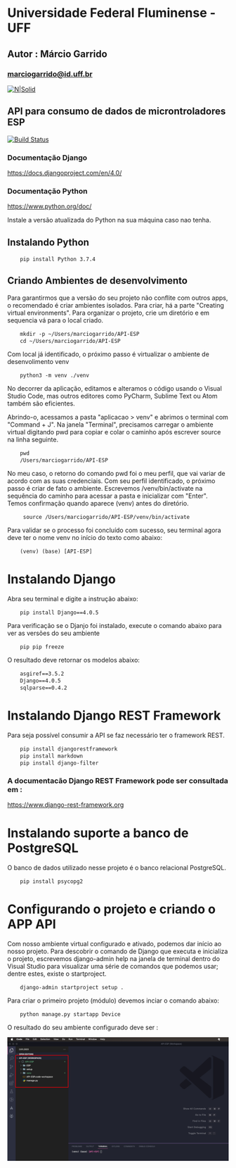 # Universidade Federal Fluminense - UFF
## Autor : Márcio Garrido
### marciogarrido@id.uff.br


[![N|Solid](https://upload.wikimedia.org/wikipedia/pt/thumb/4/47/UFF_bras%C3%A3o.png/200px-UFF_bras%C3%A3o.png)](http://www.ppgeet.uff.br/site/)

## API para consumo de dados de microntroladores ESP
[![Build Status](https://travis-ci.org/joemccann/dillinger.svg?branch=master)](https://travis-ci.org/joemccann/dillinger)

### Documentação Django
https://docs.djangoproject.com/en/4.0/

### Documentação Python

https://www.python.org/doc/

Instale a versão atualizada do Python na sua máquina caso nao tenha.
## Instalando Python

        pip install Python 3.7.4

## Criando Ambientes de desenvolvimento
Para garantirmos que a versão do seu projeto não conflite com outros apps, o recomendado é criar ambientes isolados.
Para criar, há a parte "Creating virtual environments". Para organizar o projeto, crie um diretório e em sequencia vá para o local criado.


        mkdir -p ~/Users/marciogarrido/API-ESP
        cd ~/Users/marciogarrido/API-ESP

Com local já identificado, o próximo passo é virtualizar o ambiente de desenvolimento venv

        python3 -m venv ./venv

No decorrer da aplicação, editamos e alteramos o código usando o Visual Studio Code, mas outros editores como PyCharm, Sublime Text ou Atom também são eficientes. 

Abrindo-o, acessamos a pasta "aplicacao > venv" e abrimos o terminal com "Command + J". Na janela "Terminal", precisamos carregar o ambiente virtual digitando pwd para copiar e colar o caminho após escrever source na linha seguinte. 

        pwd
        /Users/marciogarrido/API-ESP

No meu caso, o retorno do comando pwd foi o meu perfil, que vai variar de acordo com as suas credenciais. Com seu perfil identificado, o próximo passo é criar de fato o ambiente. Escrevemos /venv/bin/activate na sequência do caminho para acessar a pasta e inicializar com "Enter". Temos confirmação quando aparece (venv) antes do diretório.

         source /Users/marciogarrido/API-ESP/venv/bin/activate

Para validar se o processo foi concluído com sucesso, seu terminal agora deve ter o nome venv no início do texto como abaixo:

        (venv) (base) [API-ESP]  


# Instalando Django
Abra seu terminal e digite a instrução abaixo:

        pip install Django==4.0.5

Para verificação se o Djanjo foi instalado, execute o comando abaixo para ver as versões do seu ambiente

        pip pip freeze
    
O resultado deve retornar os modelos abaixo:

        asgiref==3.5.2
        Django==4.0.5
        sqlparse==0.4.2
# Instalando Django REST Framework 
Para seja possível consumir a API se faz necessário ter o framework REST.

        pip install djangorestframework
        pip install markdown       
        pip install django-filter 

### A documentacão Django REST Framework pode ser consultada em :
https://www.django-rest-framework.org

# Instalando suporte a banco de PostgreSQL

O banco de dados utilizado nesse projeto é o banco relacional PostgreSQL.

        pip install psycopg2

# Configurando o projeto e criando o APP API 

Com nosso ambiente virtual configurado e ativado, podemos dar início ao nosso projeto.
Para descobrir o comando de Django que executa e inicializa o projeto, escrevemos django-admin help na janela de terminal dentro do Visual Studio para visualizar uma série de comandos que podemos usar; dentre estes, existe o startproject.

        django-admin startproject setup . 
    
Para criar o primeiro projeto (módulo) devemos inciar o comando abaixo:

        python manage.py startapp Device

O resultado do seu ambiente configurado deve ser :

![Screenshot](img/ambiente.png)